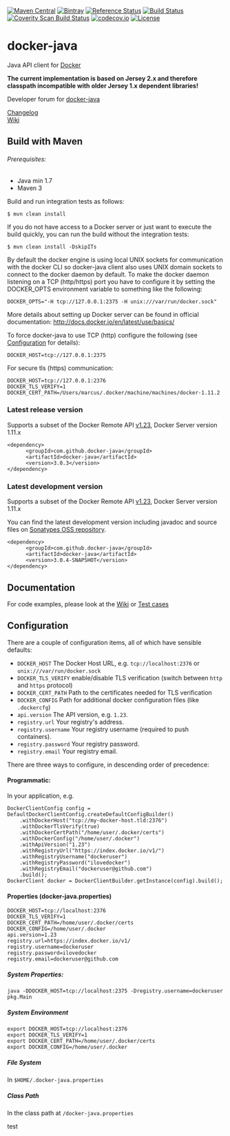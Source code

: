 [![Maven Central](https://img.shields.io/maven-central/v/com.github.docker-java/docker-java.svg)](https://mvnrepository.com/artifact/com.github.docker-java/docker-java)
[![Bintray](https://api.bintray.com/packages/kostyasha/maven/com.github.docker-java%3Adocker-java/images/download.svg)](https://bintray.com/kostyasha/maven/com.github.docker-java%3Adocker-java/_latestVersion) 
[![Reference Status](https://www.versioneye.com/java/com.github.docker-java:docker-java/reference_badge.svg?style=flat)](https://www.versioneye.com/java/com.github.docker-java:docker-java/references)
[![Build Status](https://travis-ci.org/docker-java/docker-java.svg?branch=master)](https://travis-ci.org/docker-java/docker-java)
[![Coverity Scan Build Status](https://scan.coverity.com/projects/9177/badge.svg?flat=1)](https://scan.coverity.com/projects/9177)
[![codecov.io](http://codecov.io/github/docker-java/docker-java/coverage.svg?branch=master)](http://codecov.io/github/docker-java/docker-java?branch=master)
[![License](http://img.shields.io/:license-apache-blue.svg?style=flat)](https://github.com/docker-java/docker-java/blob/master/LICENSE)

<!--[![Circle CI](https://circleci.com/gh/docker-java/docker-java.svg?style=svg)](https://circleci.com/gh/docker-java/docker-java)-->
# docker-java 

Java API client for [Docker](http://docs.docker.io/ "Docker")

<b>The current implementation is based on Jersey 2.x and therefore classpath incompatible with older Jersey 1.x dependent libraries!</b>

Developer forum for [docker-java](https://groups.google.com/forum/?#!forum/docker-java-dev "docker-java")

[Changelog](https://github.com/docker-java/docker-java/blob/master/CHANGELOG.md)<br/>
[Wiki](https://github.com/docker-java/docker-java/wiki)

## Build with Maven

###### Prerequisites:

* Java min 1.7
* Maven 3

Build and run integration tests as follows:

    $ mvn clean install

If you do not have access to a Docker server or just want to execute the build quickly, you can run the build without the integration tests:

    $ mvn clean install -DskipITs

By default the docker engine is using local UNIX sockets for communication with the docker CLI so docker-java
client also uses UNIX domain sockets to connect to the docker daemon by default. To make the docker daemon listening on a TCP (http/https) port you have to configure it by setting the DOCKER_OPTS environment variable to something like the following: 

    DOCKER_OPTS="-H tcp://127.0.0.1:2375 -H unix:///var/run/docker.sock"
    
More details about setting up Docker server can be found in official documentation: http://docs.docker.io/en/latest/use/basics/

To force docker-java to use TCP (http) configure the following (see [Configuration](https://github.com/docker-java/docker-java#configuration) for details):

    DOCKER_HOST=tcp://127.0.0.1:2375
    
For secure tls (https) communication:   

    DOCKER_HOST=tcp://127.0.0.1:2376
    DOCKER_TLS_VERIFY=1
    DOCKER_CERT_PATH=/Users/marcus/.docker/machine/machines/docker-1.11.2

### Latest release version
Supports a subset of the Docker Remote API [v1.23](https://github.com/docker/docker/blob/master/docs/reference/api/docker_remote_api_v1.23.md), Docker Server version 1.11.x

    <dependency>
          <groupId>com.github.docker-java</groupId>
          <artifactId>docker-java</artifactId>
          <version>3.0.3</version>
    </dependency>
    
### Latest development version
Supports a subset of the Docker Remote API [v1.23](https://github.com/docker/docker/blob/master/docs/reference/api/docker_remote_api_v1.23.md), Docker Server version 1.11.x

You can find the latest development version including javadoc and source files on [Sonatypes OSS repository](https://oss.sonatype.org/content/groups/public/com/github/docker-java/docker-java/).

    <dependency>
          <groupId>com.github.docker-java</groupId>
          <artifactId>docker-java</artifactId>
          <version>3.0.4-SNAPSHOT</version>
    </dependency>
    

## Documentation

For code examples, please look at the [Wiki](https://github.com/docker-java/docker-java/wiki) or [Test cases](https://github.com/docker-java/docker-java/tree/master/src/test/java/com/github/dockerjava/core/command "Test cases")

## Configuration

There are a couple of configuration items, all of which have sensible defaults:

* `DOCKER_HOST` The Docker Host URL, e.g. `tcp://localhost:2376` or `unix:///var/run/docker.sock`
* `DOCKER_TLS_VERIFY` enable/disable TLS verification (switch between `http` and `https` protocol)
* `DOCKER_CERT_PATH` Path to the certificates needed for TLS verification
* `DOCKER_CONFIG` Path for additional docker configuration files (like `.dockercfg`)
* `api.version` The API version, e.g. `1.23`.
* `registry.url` Your registry's address.
* `registry.username` Your registry username (required to push containers).
* `registry.password` Your registry password.
* `registry.email` Your registry email.

There are three ways to configure, in descending order of precedence:

#### Programmatic:
In your application, e.g.

    DockerClientConfig config = DefaultDockerClientConfig.createDefaultConfigBuilder()
        .withDockerHost("tcp://my-docker-host.tld:2376")
        .withDockerTlsVerify(true)
        .withDockerCertPath("/home/user/.docker/certs")
        .withDockerConfig("/home/user/.docker")
        .withApiVersion("1.23")
        .withRegistryUrl("https://index.docker.io/v1/")
        .withRegistryUsername("dockeruser")
        .withRegistryPassword("ilovedocker")
        .withRegistryEmail("dockeruser@github.com")
        .build();
    DockerClient docker = DockerClientBuilder.getInstance(config).build();

#### Properties (docker-java.properties)

    DOCKER_HOST=tcp://localhost:2376
    DOCKER_TLS_VERIFY=1
    DOCKER_CERT_PATH=/home/user/.docker/certs
    DOCKER_CONFIG=/home/user/.docker
    api.version=1.23
    registry.url=https://index.docker.io/v1/
    registry.username=dockeruser
    registry.password=ilovedocker
    registry.email=dockeruser@github.com

##### System Properties:

    java -DDOCKER_HOST=tcp://localhost:2375 -Dregistry.username=dockeruser pkg.Main

##### System Environment

    export DOCKER_HOST=tcp://localhost:2376
    export DOCKER_TLS_VERIFY=1
    export DOCKER_CERT_PATH=/home/user/.docker/certs
    export DOCKER_CONFIG=/home/user/.docker

##### File System

In `$HOME/.docker-java.properties`

##### Class Path

In the class path at `/docker-java.properties`
    
test

